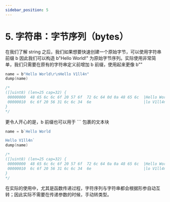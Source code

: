 ```yaml
---
sidebar_position: 5
---
```


# 5. 字符串：字节序列（bytes）

在我们了解 string 之后，我们如果想要快速创建一个原始字节，可以使用字符串前缀 b 因此我们可以构造 b"Hello World!" 为原始字节序列。实际使用非常简单，我们只需要在原有的字符串定义前增加 b 前缀，使用起来更像 b""

```go
name = b"Hello World\r\nHello V1ll4n"
dump(name)

/*
([]uint8) (len=25 cap=32) {
 00000000  48 65 6c 6c 6f 20 57 6f  72 6c 64 0d 0a 48 65 6c  |Hello World..Hel|
 00000010  6c 6f 20 56 31 6c 6c 34  6e                       |lo V1ll4n|
}
*/
```
    
更令人开心的是，b 前缀也可以用于 `\`` 包裹的文本块

```go
name = b`Hello World

Hello V1ll4n`
dump(name)

/*
([]uint8) (len=25 cap=32) {
 00000000  48 65 6c 6c 6f 20 57 6f  72 6c 64 0a 0a 48 65 6c  |Hello World..Hel|
 00000010  6c 6f 20 56 31 6c 6c 34  6e                       |lo V1ll4n|
}
*/
```
    
在实际的使用中，尤其是函数传递过程，字符序列与字符串都会根据形参自动互转；因此实际不需要在传递参数的时候，手动转类型。
